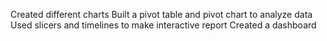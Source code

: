 Created different charts
Built a pivot table and pivot chart to analyze data
Used slicers and timelines to make interactive report
Created a dashboard
